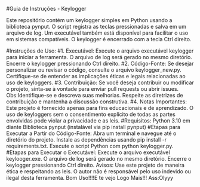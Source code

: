 #Guia de Instruções - Keylogger 

Este repositório contém um keylogger simples em Python usando a biblioteca pynput. O script registra as teclas pressionadas e salva em um arquivo de log. Um executável também está disponível para facilitar o uso em sistemas compatíveis. O keylogger é encerrado com a tecla Ctrl direito.

#Instruções de Uso:
#1. Executável:
Execute o arquivo executável keylogger para iniciar a ferramenta.
O arquivo de log será gerado no mesmo diretório.
Encerre o keylogger pressionando Ctrl direito.
#2. Código-Fonte:
Se desejar personalizar ou revisar o código, consulte o arquivo keylogger_new.py.
Certifique-se de entender as implicações éticas e legais relacionadas ao uso de keyloggers.
#3. Contribuição:
Se você deseja contribuir ou modificar o projeto, sinta-se à vontade para enviar pull requests ou abrir issues.
Obs:Identifique-se e descreva suas melhorias.
Respeite as diretrizes de contribuição e mantenha a discussão construtiva.
#4. Notas Importantes:
Este projeto é fornecido apenas para fins educacionais e de aprendizado.
O uso de keyloggers sem o consentimento explícito de todas as partes envolvidas pode violar a privacidade e as leis.
#Requisitos:
Python 3.10 em diante
Biblioteca pynput (instalável via pip install pynput)
#Etapas para Executar a Partir do Código-Fonte:
Abra um terminal e navegue até o diretório do projeto.
Instale as dependências usando pip install -r requirements.txt.
Execute o script Python com python keylogger.py.
#Etapas para Executar o Executável:
Execute o arquivo executável keylooger.exe.
O arquivo de log será gerado no mesmo diretório.
Encerre o keylogger pressionando Ctrl direito.
Avisos:
Use este projeto de maneira ética e respeitando as leis.
O autor não é responsável pelo uso indevido ou ilegal desta ferramenta.
Bom Uso!!!!E te vejo Logo Mais!!!
Ass:Olyyy
